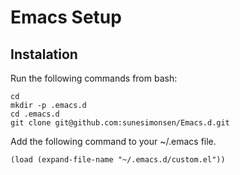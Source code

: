 Emacs Setup
===========

Instalation
-----------

Run the following commands from bash:

    cd 
    mkdir -p .emacs.d
    cd .emacs.d
    git clone git@github.com:sunesimonsen/Emacs.d.git

Add the following command to your ~/.emacs file.

    (load (expand-file-name "~/.emacs.d/custom.el"))
